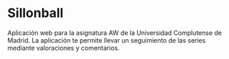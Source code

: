 # Sillonball
Aplicación web para la asignatura AW de la Universidad Complutense de Madrid.
La aplicación te permite llevar un seguimiento de las series mediante valoraciones y comentarios.
